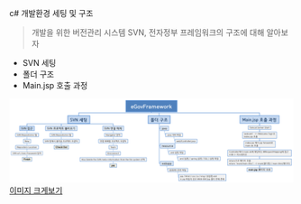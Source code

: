 c# 개발환경 세팅 및 구조

>개발을 위한 버전관리 시스템 SVN, 전자정부 프레임워크의 구조에 대해 알아보자

- SVN 세팅
- 폴더 구조
- Main.jsp 호출 과정

![](/images/1주차/eGovFrameWork.png)  
[이미지 크게보기](https://github.com/KIMSANGYEOB/HANQA-16C/raw/master/images/1%EC%A3%BC%EC%B0%A8/eGovFrameWork.png)
